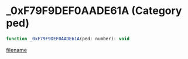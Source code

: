 # _0xF79F9DEF0AADE61A (Category ped)

```js
function _0xF79F9DEF0AADE61A(ped: number): void
```

[filename](_0xF79F9DEF0AADE61A_m.md ':include')